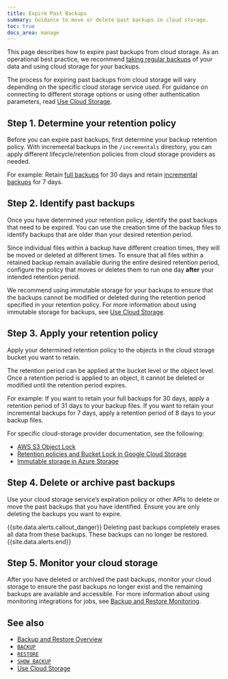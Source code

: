 ```yaml
---
title: Expire Past Backups
summary: Guidance to move or delete past backups in cloud storage. 
toc: true
docs_area: manage
---
```


This page describes how to expire past backups from cloud storage. As an operational best practice, we recommend [taking regular backups](take-full-and-incremental-backups.html) of your data and using cloud storage for your backups.

The process for expiring past backups from cloud storage will vary depending on the specific cloud storage service used. For guidance on connecting to different storage options or using other authentication parameters, read [Use Cloud Storage](use-cloud-storage.html).

## Step 1. Determine your retention policy

Before you can expire past backups, first determine your backup retention policy. With incremental backups in the `/incrementals` directory, you can apply different lifecycle/retention policies from cloud storage providers as needed.

For example: Retain [full backups](take-full-and-incremental-backups.html#full-backups) for 30 days and retain [incremental backups](take-full-and-incremental-backups.html#incremental-backups) for 7 days. 

## Step 2. Identify past backups

Once you have determined your retention policy, identify the past backups that need to be expired. You can use the creation time of the backup files to identify backups that are older than your desired retention period.

Since individual files within a backup have different creation times, they will be moved or deleted at different times. To ensure that all files within a retained backup remain available during the entire desired retention period, configure the policy that moves or deletes them to run one day **after** your intended retention period.

We recommend using immutable storage for your backups to ensure that the backups cannot be modified or deleted during the retention period specified in your retention policy. For more information about using immutable storage for backups, see [Use Cloud Storage](use-cloud-storage.html#immutable-storage).   

## Step 3. Apply your retention policy

Apply your determined retention policy to the objects in the cloud storage bucket you want to retain. 

The retention period can be applied at the bucket level or the object level. Once a retention period is applied to an object, it cannot be deleted or modified until the retention period expires. 

For example: If you want to retain your full backups for 30 days, apply a retention period of 31 days to your backup files. If you want to retain your incremental backups for 7 days, apply a retention period of 8 days to your backup files. 

For specific cloud-storage provider documentation, see the following:

- [AWS S3 Object Lock](https://docs.aws.amazon.com/AmazonS3/latest/userguide/object-lock.html)
- [Retention policies and Bucket Lock in Google Cloud Storage](https://cloud.google.com/storage/docs/bucket-lock)
- [Immutable storage in Azure Storage](https://docs.microsoft.com/azure/storage/blobs/immutable-storage-overview)

## Step 4. Delete or archive past backups

Use your cloud storage service’s expiration policy or other APIs to delete or move the past backups that you have identified. Ensure you are only deleting the backups you want to expire. 

{{site.data.alerts.callout_danger}}
Deleting past backups completely erases all data from these backups. These backups can no longer be restored. 
{{site.data.alerts.end}}

## Step 5. Monitor your cloud storage

After you have deleted or archived the past backups, monitor your cloud storage to ensure the past backups no longer exist and the remaining backups are available and accessible. For more information about using monitoring integrations for jobs, see [Backup and Restore Monitoring](backup-and-restore-monitoring.html).  

## See also

- [Backup and Restore Overview](backup-and-restore-overview.html)
- [`BACKUP`](backup.html)
- [`RESTORE`](restore.html)
- [`SHOW BACKUP`](show-backup.html)
- [Use Cloud Storage](use-cloud-storage.html)